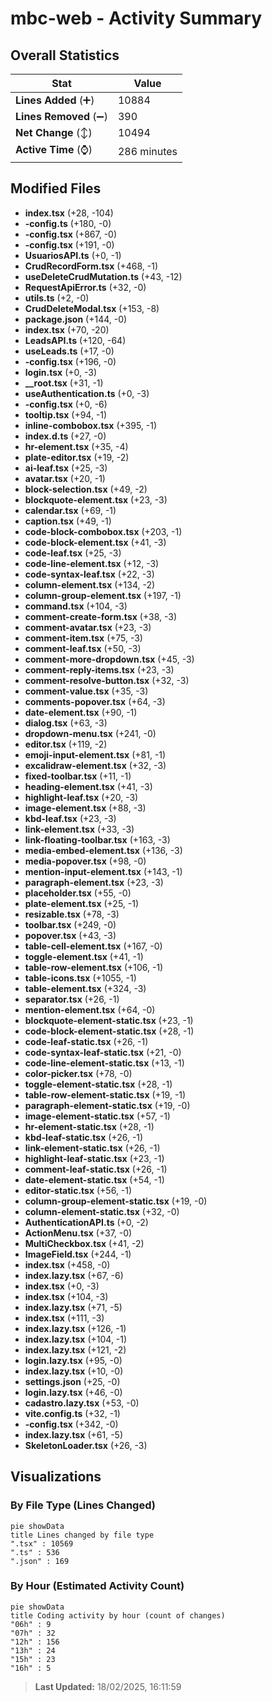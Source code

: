 # mbc-web - Activity Summary 

## Overall Statistics

| Stat                   | Value                                                             |
| ---------------------- | ----------------------------------------------------------------- |
| **Lines Added** (➕)   | 10884                                          |
| **Lines Removed** (➖) | 390                                        |
| **Net Change** (↕)    | 10494                |
| **Active Time** (⌚)   | 286 minutes |


## Modified Files
- **index.tsx** (+28, -104)
- **-config.ts** (+180, -0)
- **-config.tsx** (+867, -0)
- **-config.tsx** (+191, -0)
- **UsuariosAPI.ts** (+0, -1)
- **CrudRecordForm.tsx** (+468, -1)
- **useDeleteCrudMutation.ts** (+43, -12)
- **RequestApiError.ts** (+32, -0)
- **utils.ts** (+2, -0)
- **CrudDeleteModal.tsx** (+153, -8)
- **package.json** (+144, -0)
- **index.tsx** (+70, -20)
- **LeadsAPI.ts** (+120, -64)
- **useLeads.ts** (+17, -0)
- **-config.tsx** (+196, -0)
- **login.tsx** (+0, -3)
- **__root.tsx** (+31, -1)
- **useAuthentication.ts** (+0, -3)
- **-config.tsx** (+0, -6)
- **tooltip.tsx** (+94, -1)
- **inline-combobox.tsx** (+395, -1)
- **index.d.ts** (+27, -0)
- **hr-element.tsx** (+35, -4)
- **plate-editor.tsx** (+19, -2)
- **ai-leaf.tsx** (+25, -3)
- **avatar.tsx** (+20, -1)
- **block-selection.tsx** (+49, -2)
- **blockquote-element.tsx** (+23, -3)
- **calendar.tsx** (+69, -1)
- **caption.tsx** (+49, -1)
- **code-block-combobox.tsx** (+203, -1)
- **code-block-element.tsx** (+41, -3)
- **code-leaf.tsx** (+25, -3)
- **code-line-element.tsx** (+12, -3)
- **code-syntax-leaf.tsx** (+22, -3)
- **column-element.tsx** (+134, -2)
- **column-group-element.tsx** (+197, -1)
- **command.tsx** (+104, -3)
- **comment-create-form.tsx** (+38, -3)
- **comment-avatar.tsx** (+23, -3)
- **comment-item.tsx** (+75, -3)
- **comment-leaf.tsx** (+50, -3)
- **comment-more-dropdown.tsx** (+45, -3)
- **comment-reply-items.tsx** (+23, -3)
- **comment-resolve-button.tsx** (+32, -3)
- **comment-value.tsx** (+35, -3)
- **comments-popover.tsx** (+64, -3)
- **date-element.tsx** (+90, -1)
- **dialog.tsx** (+63, -3)
- **dropdown-menu.tsx** (+241, -0)
- **editor.tsx** (+119, -2)
- **emoji-input-element.tsx** (+81, -1)
- **excalidraw-element.tsx** (+32, -3)
- **fixed-toolbar.tsx** (+11, -1)
- **heading-element.tsx** (+41, -3)
- **highlight-leaf.tsx** (+20, -3)
- **image-element.tsx** (+88, -3)
- **kbd-leaf.tsx** (+23, -3)
- **link-element.tsx** (+33, -3)
- **link-floating-toolbar.tsx** (+163, -3)
- **media-embed-element.tsx** (+136, -3)
- **media-popover.tsx** (+98, -0)
- **mention-input-element.tsx** (+143, -1)
- **paragraph-element.tsx** (+23, -3)
- **placeholder.tsx** (+55, -0)
- **plate-element.tsx** (+25, -1)
- **resizable.tsx** (+78, -3)
- **toolbar.tsx** (+249, -0)
- **popover.tsx** (+43, -3)
- **table-cell-element.tsx** (+167, -0)
- **toggle-element.tsx** (+41, -1)
- **table-row-element.tsx** (+106, -1)
- **table-icons.tsx** (+1055, -1)
- **table-element.tsx** (+324, -3)
- **separator.tsx** (+26, -1)
- **mention-element.tsx** (+64, -0)
- **blockquote-element-static.tsx** (+23, -1)
- **code-block-element-static.tsx** (+28, -1)
- **code-leaf-static.tsx** (+26, -1)
- **code-syntax-leaf-static.tsx** (+21, -0)
- **code-line-element-static.tsx** (+13, -1)
- **color-picker.tsx** (+78, -0)
- **toggle-element-static.tsx** (+28, -1)
- **table-row-element-static.tsx** (+19, -1)
- **paragraph-element-static.tsx** (+19, -0)
- **image-element-static.tsx** (+57, -1)
- **hr-element-static.tsx** (+28, -1)
- **kbd-leaf-static.tsx** (+26, -1)
- **link-element-static.tsx** (+26, -1)
- **highlight-leaf-static.tsx** (+23, -1)
- **comment-leaf-static.tsx** (+26, -1)
- **date-element-static.tsx** (+54, -1)
- **editor-static.tsx** (+56, -1)
- **column-group-element-static.tsx** (+19, -0)
- **column-element-static.tsx** (+32, -0)
- **AuthenticationAPI.ts** (+0, -2)
- **ActionMenu.tsx** (+37, -0)
- **MultiCheckbox.tsx** (+41, -2)
- **ImageField.tsx** (+244, -1)
- **index.tsx** (+458, -0)
- **index.lazy.tsx** (+67, -6)
- **index.tsx** (+0, -3)
- **index.tsx** (+104, -3)
- **index.lazy.tsx** (+71, -5)
- **index.tsx** (+111, -3)
- **index.lazy.tsx** (+126, -1)
- **index.lazy.tsx** (+104, -1)
- **index.lazy.tsx** (+121, -2)
- **login.lazy.tsx** (+95, -0)
- **index.lazy.tsx** (+10, -0)
- **settings.json** (+25, -0)
- **login.lazy.tsx** (+46, -0)
- **cadastro.lazy.tsx** (+53, -0)
- **vite.config.ts** (+32, -1)
- **-config.tsx** (+342, -0)
- **index.lazy.tsx** (+61, -5)
- **SkeletonLoader.tsx** (+26, -3)

## Visualizations

### By File Type (Lines Changed)

```mermaid
pie showData
title Lines changed by file type
".tsx" : 10569
".ts" : 536
".json" : 169
```

### By Hour (Estimated Activity Count)

```mermaid
pie showData
title Coding activity by hour (count of changes)
"06h" : 9
"07h" : 32
"12h" : 156
"13h" : 24
"15h" : 23
"16h" : 5
```


> **Last Updated:** 18/02/2025, 16:11:59